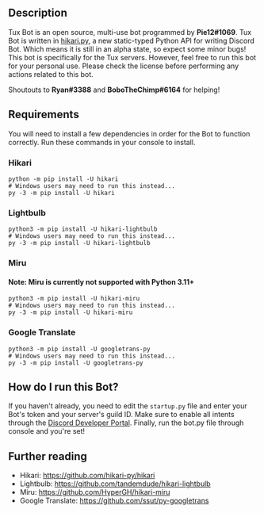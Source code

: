 ## Description
Tux Bot is an open source, multi-use bot programmed by **Pie12#1069**. Tux Bot is written in [hikari.py](https://www.hikari-py.dev/), a new static-typed Python API for writing Discord Bot. Which means it is still in an alpha state, so expect some minor bugs! This bot is specifically for the Tux servers. However, feel free to run this bot for your personal use. Please check the license before performing any actions related to this bot. 

Shoutouts to **Ryan#3388** and **BoboTheChimp#6164** for helping!

## Requirements
You will need to install a few dependencies in order for the Bot to function correctly. Run these commands in your console to install.

### Hikari
```
python -m pip install -U hikari
# Windows users may need to run this instead...
py -3 -m pip install -U hikari
```

### Lightbulb
```
python3 -m pip install -U hikari-lightbulb
# Windows users may need to run this instead...
py -3 -m pip install -U hikari-lightbulb
```
### Miru
#### Note: Miru is currently not supported with Python 3.11+ 
```
python3 -m pip install -U hikari-miru
# Windows users may need to run this instead...
py -3 -m pip install -U hikari-miru
```

### Google Translate
```
python3 -m pip install -U googletrans-py
# Windows users may need to run this instead...
py -3 -m pip install -U googletrans-py
```

## How do I run this Bot?
If you haven't already, you need to edit the `startup.py` file and enter your Bot's token and your server's guild ID. Make sure to enable all intents through the [Discord Developer Portal](https://discord.com/developers/applications). Finally, run the bot.py file through console and you're set!

## Further reading

- Hikari: https://github.com/hikari-py/hikari
- Lightbulb: https://github.com/tandemdude/hikari-lightbulb
- Miru: https://github.com/HyperGH/hikari-miru
- Google Translate: https://github.com/ssut/py-googletrans
